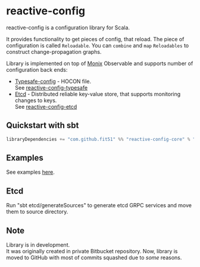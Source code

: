# reactive-config

reactive-config is a configuration library for Scala. 

It provides functionality to get pieces of config, that reload. 
The piece of configuration is called `Reloadable`. 
You can `combine` and `map` `Reloadables` to construct change-propagation graphs.

Library is implemented on top of [Monix](https://github.com/monix/monix) Observable and supports number of configuration back ends:
* [Typesafe-config](https://github.com/lightbend/config) - HOCON file.  
See [reactive-config-typesafe](https://github.com/fit51/reactive-config/tree/master/typesafe/src)
* [Etcd](https://coreos.com/etcd/) - Distributed reliable key-value store, that supports monitoring changes to keys.  
See [reactive-config-etcd]()

## Quickstart with sbt

```scala
libraryDependencies += "com.github.fit51" %% "reactive-config-core" % "0.0.1"
```

## Examples
See examples [here](https://github.com/fit51/reactive-config/tree/master/examples).

## Etcd
Run "sbt etcd/generateSources" to generate etcd GRPC services and move them to source directory.

## Note
Library is in development.  
It was originally created in private Bitbucket repository. Now, library is moved to GitHub with most of commits squashed due to _some_ reasons. 
